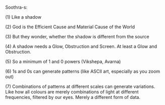 

Soothra-s:

(1) Like a shadow

(2) God is the Efficient Cause and Material Cause of the World

(3) But they wonder, whether the shadow is different from the source

(4) A shadow needs a Glow, Obstruction and Screen. At least a Glow and Obstruction.

(5) So a minimum of 1 and 0 powers (Vikshepa, Avarna)

(6) 1s and 0s can generate patterns (like ASCII art, especially as you zoom out)

(7) Combinations of patterns at different scales can generate variations.
Like how all colours are merely combinations of light at different frequencies,
filtered by our eyes. Merely a different form of data.
